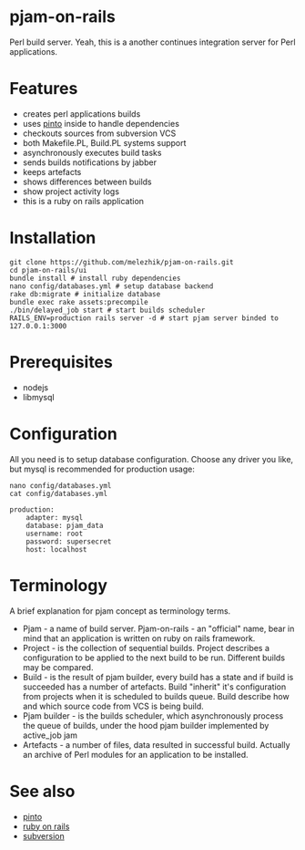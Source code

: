 # pjam-on-rails

Perl build server. Yeah, this is a another continues integration server for Perl applications.

# Features
* creates perl applications builds 
* uses [pinto](https://github.com/thaljef/Pinto) inside to handle dependencies
* checkouts sources from subversion VCS
* both Makefile.PL, Build.PL systems support 
* asynchronously executes build tasks
* sends builds notifications by jabber
* keeps artefacts
* shows differences between builds
* show project activity logs
* this is a ruby on rails application

# Installation

    git clone https://github.com/melezhik/pjam-on-rails.git
    cd pjam-on-rails/ui
    bundle install # install ruby dependencies
    nano config/databases.yml # setup database backend 
    rake db:migrate # initialize database
    bundle exec rake assets:precompile
    ./bin/delayed_job start # start builds scheduler  
    RAILS_ENV=production rails server -d # start pjam server binded to 127.0.0.1:3000
  
# Prerequisites
- nodejs
- libmysql 

# Configuration
All you need is to setup database configuration. Choose any driver you like, but mysql is recommended for production usage:

    nano config/databases.yml
    cat config/databases.yml
    
    production:
        adapter: mysql
        database: pjam_data
        username: root
        password: supersecret
        host: localhost
    
# Terminology

A brief explanation for pjam concept as terminology terms.
 
- Pjam - a name of build server. Pjam-on-rails - an "official" name, bear in mind
that an application is written on ruby on rails framework.
- Project - is the collection of sequential builds. Project describes a configuration to be applied to the next build to be run. Different builds may be compared.
- Build - is the result of pjam builder, every build has a state and if build is succeeded has a number of artefacts. Build "inherit" it's configuration from projects when it is scheduled to builds queue. Build describe how and which source code from  VCS  is being build.  
- Pjam builder - is the builds scheduler, which  asynchronously process the queue of builds, under the hood pjam builder implemented by active_job jam
- Artefacts - a number of files, data resulted in successful build. Actually an archive of Perl modules for an application to be installed.
 
# See also
- [pinto](https://github.com/thaljef/Pinto)
- [ruby on rails](http://rubyonrails.org)
- [subversion](http://subversion.tigris.org)
